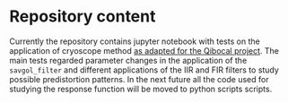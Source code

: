 # Repository content

Currently the repository contains jupyter notebook with tests on the application of cryoscope method [as adapted for the Qibocal project](https://github.com/qiboteam/qibocal/pull/974).
The main tests regarded parameter changes in the application of the `savgol_filter` and different applications of the IIR and FIR filters to study possible predistortion patterns.
In the next future all the code used for studying the response function will be moved to python scripts scripts.  
